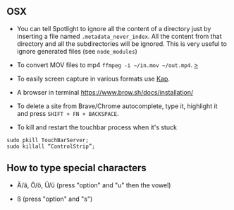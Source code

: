 ## OSX

- You can tell Spotlight to ignore all the content of a directory just by inserting a file named `.metadata_never_index`. All the content from that directory and all the subdirectories will be ignored. This is very useful to ignore generated files (see `node_modules`)

- To convert MOV files to mp4 `ffmpeg -i ~/in.mov ~/out.mp4`. [>](https://apple.stackexchange.com/a/276557/44487)

- To easily screen capture in various formats use [Kap](https://getkap.co/).

- A browser in terminal https://www.brow.sh/docs/installation/

- To delete a site from Brave/Chrome autocomplete, type it, highlight it and press `SHIFT + FN + BACKSPACE`.

- To kill and restart the touchbar process when it's stuck

```
sudo pkill TouchBarServer;
sudo killall “ControlStrip”;
```

## How to type special characters

- Ä/ä, Ö/ö, Ü/ü (press "option" and "u" then the vowel)

- ß (press "option" and "s")
